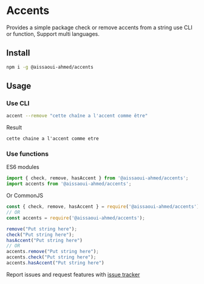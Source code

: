 # Accents

Provides a simple package check or remove accents from a string use CLI or function, Support multi languages.

## Install

```bash
npm i -g @aissaoui-ahmed/accents
```

## Usage

### Use CLI

```bash
accent --remove "cette chaîne a l'accent comme être"
```

Result

`
cette chaine a l'accent comme etre
`

### Use functions

ES6 modules

```js
import { check, remove, hasAccent } from '@aissaoui-ahmed/accents';
import accents from '@aissaoui-ahmed/accents';
```

Or CommonJS

```js
const { check, remove, hasAccent } = require('@aissaoui-ahmed/accents');
// OR
const accents = require('@aissaoui-ahmed/accents');
```

```js
remove("Put string here");
check("Put string here");
hasAccent("Put string here")
// OR
accents.remove("Put string here");
accents.check("Put string here");
accents.hasAccent("Put string here")
```

Report issues and request features with [issue tracker](https://github.com/Aissaoui-Ahmed/accents/issues/new)
